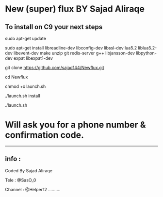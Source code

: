 New (super) flux BY Sajad Aliraqe
============

To install on C9 your next steps
------------------------

sudo apt-get update


sudo apt-get install libreadline-dev libconfig-dev libssl-dev lua5.2 liblua5.2-dev libevent-dev make unzip git redis-server g++ libjansson-dev libpython-dev expat libexpat1-dev


git clone https://github.com/sajad144/Newflux.git


cd Newflux


chmod +x launch.sh


./launch.sh install


./launch.sh 

# Will ask you for a phone number & confirmation code.

-----------
info :
-----------
Coded By Sajad Aliraqe 

Tele : @SasO_0

Channel : @Helper12
..........
